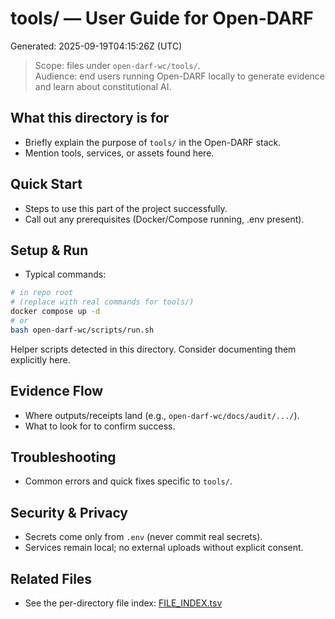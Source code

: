 # tools/ — User Guide for Open-DARF
Generated: 2025-09-19T04:15:26Z (UTC)

> Scope: files under `open-darf-wc/tools/`.  
> Audience: end users running Open-DARF locally to generate evidence and learn about constitutional AI.

## What this directory is for
- Briefly explain the purpose of `tools/` in the Open-DARF stack.
- Mention tools, services, or assets found here.

## Quick Start
- Steps to use this part of the project successfully.
- Call out any prerequisites (Docker/Compose running, .env present).

## Setup & Run
- Typical commands:
```bash
# in repo root
# (replace with real commands for tools/)
docker compose up -d
# or
bash open-darf-wc/scripts/run.sh
```

Helper scripts detected in this directory. Consider documenting them explicitly here.

## Evidence Flow
- Where outputs/receipts land (e.g., `open-darf-wc/docs/audit/.../`).
- What to look for to confirm success.

## Troubleshooting
- Common errors and quick fixes specific to `tools/`.

## Security & Privacy
- Secrets come only from `.env` (never commit real secrets).
- Services remain local; no external uploads without explicit consent.

## Related Files
- See the per-directory file index: [FILE_INDEX.tsv](./FILE_INDEX.tsv)
